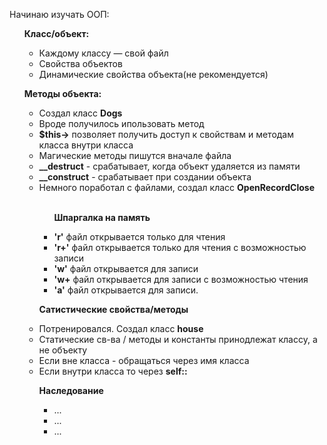 Начинаю изучать ООП:
<!DOCTYPE html>
<html lang="en">
<head>
    <meta charset="UTF-8">
    <meta http-equiv="X-UA-Compatible" content="IE=edge">
    <meta name="viewport" content="width=device-width, initial-scale=1.0">
</head>
<body>
    <div>
        <ul class = "lecture1">
            <b><p>Класс/объект:</p></b>
                <ul>
                    <li>Каждому классу — свой файл</li>
                    <li>Cвойства объектов</li>
                    <li>Динамические свойства объекта(не рекомендуется)</li>
                </ul>
        </ul>
        <ul class = "lecture2">
            <b><p>Методы объекта:</p></b>
                <ul>
                    <li>Создал класс <b>Dogs</b></li>
                    <li>Вроде получилось ипользовать метод</li>
                    <li><b>$this-></b> позволяет получить доступ к свойствам и методам класса внутри класса</li>
                    <li>Магические методы пишутся вначале файла</li>
                    <li><b>__destruct</b> - срабатывает, когда объект удаляется из памяти</li>
                    <li><b>__construct</b> - срабатывает при создании объекта</li>
                    <li>Немного поработал с файлами, создал класс <b>OpenRecordClose</b></li><br>
                        <ul>
                            <b><p>Шпаргалка на память</p></b>
                        </ul>
                        <ul>
                            <li><b>'r'</b> файл открывается только для чтения</li>
                            <li><b>'r+'</b> файл открывается только для чтения с возможностью записи</li>
                            <li><b>'w'</b> файл открывается для записи</li>
                            <li><b>'w+</b> файл открывается для записи с возможностью чтения</li>
                            <li><b>'a'</b> файл открывается для записи.</li> 
                        </ul>
                        </ul>
                        <ul>
                            <b><p>Сатистические свойства/методы</p></b>
                        </ul>
                        <ul>
                            <li>Потренировался. Создал класс <b>house</b></li>
                            <li>Статические св-ва / методы и константы принодлежат классу, а не объекту</li>
                            <li>Если вне класса - обращаться через имя класса</li>
                            <li>Если внутри класса то через <b>self::</b></li>
                        </ul>
                         <ul class = "lecture3">
                            <b><p>Наследование</p></b>
                        <ul>
                            <li>...</li>
                            <li>...</li>
                            <li>...</li>
                        </ul>
        </ul>
        </ul>
    </div>
</body>
</html>
